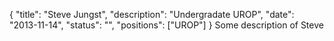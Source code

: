 {
	"title": "Steve Jungst",
	"description": "Undergradate UROP",
	"date": "2013-11-14",
	"status": "",
	"positions": ["UROP"]
}
Some description of Steve
